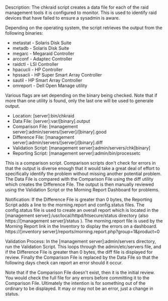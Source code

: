Description: The chkraid script creates a data file for each of the raid management tools it is configured to monitor. This is used to identify raid devices that have failed to ensure a sysadmin is aware.

Depending on the operating system, the script retrieves the output from the following binaries:

* metastat - Solaris Disk Suite
* metadb - Solaris Disk Suite
* megarc - Megaraid Controller
* arcconf - Adaptec Controller
* raidctl - LSI Controller
* hpacucli - HP Controller
* hpssacli - HP Super Smart Array Controller
* sautil - HP Smart Array Controller
* omreport - Dell Open Manage utility

Various flags are set depending on the binary being checked. Note that if more than one utility is found, only the last one will be used to generate output.

* Location: [server]:bin/chkraid
* Data File: [server]:var/[binary].output
* Comparison File: [management server]:admin/servers/[server]/[binary].good
* Difference File: [management server]:admin/servers/[server]/[binary].diff
* Validation Script: [management server]:admin/servers/chk[binary]
* Reporting Script: [management server]:admin/bin/processetc

This is a comparison script. Comparison scripts don't check for errors in that the output is diverse enough that it would take a great deal of effort to specifically identify the problem without missing another potential problem. The Data File is compared with the Comparison File using the diff utility which creates the Difference File. The output is then manually reviewed using the Validation Script or the Morning Report Dashboard for problems.

Notification: If the Difference File is greater than 0 bytes, the Reporting Script adds a line to the morning.report and config.status files. The config.status file is used to create an overall report which is located in the [management server]:/usr/local/httpd/htsecure/status directory (also https://[management server]/status ). The morning.report file is used by the Morning Report link in the Inventory to display the errors on a dashboard. https://[inventory server]/reports/morning.report.php?group=1&product=0

Validation Process: In the [management server]:admin/servers directory, run the Validation Script. This loops through the admin/etc/servers file, and if the Difference File is greater than 0 bytes, the diff file is displayed for review. Finally the Comparison File is replaced by the Data File so that the following days check can report an error should it occur.

Note that if the Comparison File doesn't exist, then it is the initial review. You would check the full file for any errors before committing it to the Comparison File. Ultimately the intention is for something out of the ordinary to be displayed. It may or may not be an error, just a change in status.

